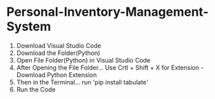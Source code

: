 # Personal-Inventory-Management-System
1. Download Visual Studio Code
2. Download the Folder(Python)
3. Open File Folder(Python) in Visual Studio Code
4. After Opening the File Folder... Use Crtl + Shift + X for Extension - Download Python Extension
5. Then in the Terminal... run 'pip install tabulate'
6. Run the Code

